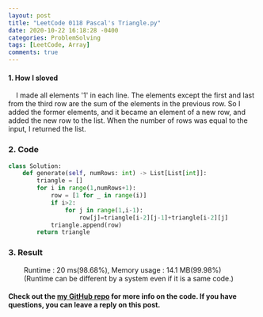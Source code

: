 ```yaml
---
layout: post
title: "LeetCode 0118 Pascal's Triangle.py"
date: 2020-10-22 16:18:28 -0400
categories: ProblemSolving
tags: [LeetCode, Array]
comments: true
---
```


#### 1. How I sloved
&nbsp;&nbsp;&nbsp;&nbsp;I made all elements '1' in each line. The elements except the first and last from the third row are the sum of the elements in the previous row. So I added the former elements, and it became an element of a new row, and added the new row to the list. When the number of rows was equal to the input, I returned the list.

### 2. Code
```python
class Solution:
    def generate(self, numRows: int) -> List[List[int]]:
        triangle = []
        for i in range(1,numRows+1):
            row = [1 for _ in range(i)]
            if i>2:
                for j in range(1,i-1):
                    row[j]=triangle[i-2][j-1]+triangle[i-2][j]
            triangle.append(row)
        return triangle
```

### 3. Result
&nbsp;&nbsp;&nbsp;&nbsp;&nbsp;&nbsp;&nbsp;&nbsp;Runtime : 20 ms(98.68%), Memory usage : 14.1 MB(99.98%)  
&nbsp;&nbsp;&nbsp;&nbsp;&nbsp;&nbsp;&nbsp;&nbsp;(Runtime can be different by a system even if it is a same code.)

#### Check out the [my GitHub repo][hyuk-gh] for more info on the code. If you have questions, you can leave a reply on this post.
[hyuk-gh]:   https://github.com/dlgur1994/StudyAlgorithms
